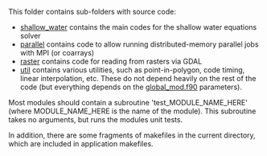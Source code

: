 This folder contains sub-folders with source code:

* [shallow_water](shallow_water) contains the main codes for the shallow water equations solver
* [parallel](parallel) contains code to allow running distributed-memory parallel jobs with MPI (or coarrays)
* [raster](raster) contains code for reading from rasters via GDAL
* [util](util) contains various utilities, such as point-in-polygon, code timing, linear interpolation, etc. These do not depend heavily on the rest of the code (but everything depends on the [global_mod.f90](shallow_water/global_mod.f90) parameters).

Most modules should contain a subroutine 'test_MODULE_NAME_HERE' (where MODULE_NAME_HERE is the name of the module). This subroutine takes no arguments, but runs the modules unit tests.

In addition, there are some fragments of makefiles in the current directory, which are included in application makefiles.
